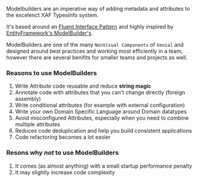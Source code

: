 ﻿<div class='content'>

Modelbuilders are an imperative way of adding metadata and attributes to the excelenct XAF TypesInfo system.

It's based around an <a href='https://www.martinfowler.com/bliki/FluentInterface.html' target="_blank">Fluent Interface Pattern</a> and highly inspired by <a href='https://docs.microsoft.com/en-us/ef/core/modeling/' target='_blank'>EntityFramework's ModelBuilder's</a>.

ModelBuilders are one of the many `NonVisual Components` of `Xenial` and designed around best practices and working most efficiently in a team, however there are several benifits for smaller teams and projects as well.

### Reasons to use ModelBuilders

1. Write Attribute code reusable and reduce **string magic**
1. Annotate code with attributes that you can't change directly (foreign assembly)
1. Write conditional attributes (for example with external configuration)
1. Write your own Domain Specific Language around Domain datatypes
1. Avoid misconfigured Attributes, especially when you need to combine multiple attributes
1. Reduces code deduplication and help you build consistent applications
1. Code refactoring becomes a lot easier

### Resons why *not* to use ModelBuilders

1. It comes (as almost anything) with a small startup performance penalty
1. It may slightly increase code complexity

</div>
